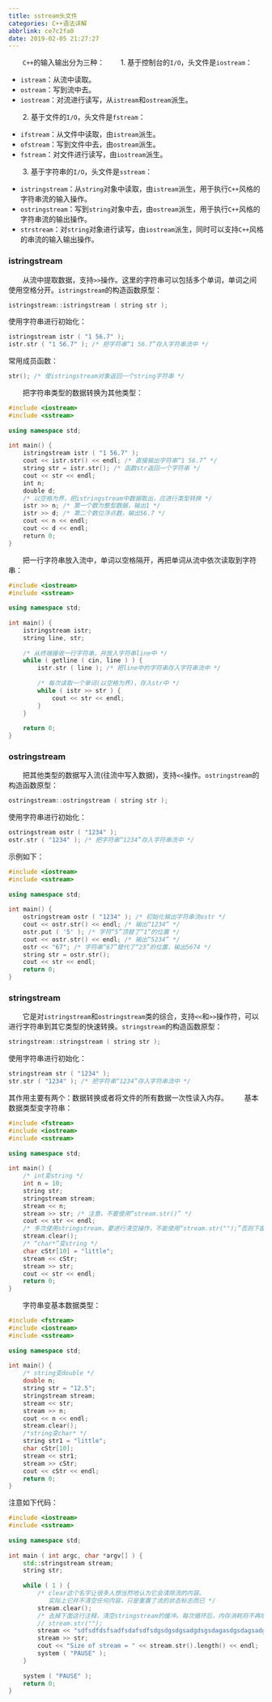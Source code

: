 ```yaml
---
title: sstream头文件
categories: C++语法详解
abbrlink: ce7c2fa0
date: 2019-02-05 21:27:27
---
```

&emsp;&emsp;`C++`的输入输出分为三种：<!--more-->
&emsp;&emsp;1. 基于控制台的`I/O`，头文件是`iostream`：

- `istream`：从流中读取。
- `ostream`：写到流中去。
- `iostream`：对流进行读写，从`istream`和`ostream`派生。

&emsp;&emsp;2. 基于文件的`I/O`，头文件是`fstream`：

- `ifstream`：从文件中读取，由`istream`派生。
- `ofstream`：写到文件中去，由`ostream`派生。
- `fstream`：对文件进行读写，由`iostream`派生。

&emsp;&emsp;3. 基于字符串的`I/O`，头文件是`sstream`：

- `istringstream`：从`string`对象中读取，由`istream`派生，用于执行`C++`风格的字符串流的输入操作。
- `ostringstream`：写到`string`对象中去，由`ostream`派生，用于执行`C++`风格的字符串流的输出操作。
- `strstream`：对`string`对象进行读写，由`iostream`派生，同时可以支持`C++`风格的串流的输入输出操作。

### istringstream

&emsp;&emsp;从流中提取数据，支持`>>`操作。这里的字符串可以包括多个单词，单词之间使用空格分开。`istringstream`的构造函数原型：

``` cpp
istringstream::istringstream ( string str );
```

使用字符串进行初始化：

``` cpp
istringstream istr ( "1 56.7" );
istr.str ( "1 56.7" ); /* 把字符串“1 56.7”存入字符串流中 */
```

常用成员函数：

``` cpp
str(); /* 使istringstream对象返回一个string字符串 */
```

&emsp;&emsp;把字符串类型的数据转换为其他类型：

``` cpp
#include <iostream>
#include <sstream>
​
using namespace std;
​
int main() {
    istringstream istr ( "1 56.7" );
    cout << istr.str() << endl; /* 直接输出字符串“1 56.7” */
    string str = istr.str(); /* 函数str返回一个字符串 */
    cout << str << endl;
    int n;
    double d;
    /* 以空格为界，把istringstream中数据取出，应进行类型转换 */
    istr >> n; /* 第一个数为整型数据，输出1 */
    istr >> d; /* 第二个数位浮点数，输出56.7 */
    cout << n << endl;
    cout << d << endl;
    return 0;
}
```

&emsp;&emsp;把一行字符串放入流中，单词以空格隔开，再把单词从流中依次读取到字符串：

``` cpp
#include <iostream>
#include <sstream>
​
using namespace std;
​
int main() {
    istringstream istr;
    string line, str;
​
    /* 从终端接收一行字符串，并放入字符串line中 */
    while ( getline ( cin, line ) ) {
        istr.str ( line ); /* 把line中的字符串存入字符串流中 */
​
        /* 每次读取一个单词(以空格为界)，存入str中 */
        while ( istr >> str ) {
            cout << str << endl;
        }
    }
​
    return 0;
}
```

### ostringstream

&emsp;&emsp;把其他类型的数据写入流(往流中写入数据)，支持`<<`操作。`ostringstream`的构造函数原型：

``` cpp
ostringstream::ostringstream ( string str );
```

使用字符串进行初始化：

``` cpp
ostringstream ostr ( "1234" );
ostr.str ( "1234" ); /* 把字符串“1234”存入字符串流中 */
```

示例如下：

``` cpp
#include <iostream>
#include <sstream>
​
using namespace std;
​
int main() {
    ostringstream ostr ( "1234" ); /* 初始化输出字符串流ostr */
    cout << ostr.str() << endl; /* 输出“1234” */
    ostr.put ( '5' ); /* 字符“5”顶替了“1”的位置 */
    cout << ostr.str() << endl; /* 输出“5234” */
    ostr << "67"; /* 字符串“67”替代了“23”的位置，输出5674 */
    string str = ostr.str();
    cout << str << endl;
    return 0;
}
```

### stringstream

&emsp;&emsp;它是对`istringstream`和`ostringstream`类的综合，支持`<<`和`>>`操作符，可以进行字符串到其它类型的快速转换。`stringstream`的构造函数原型：

``` cpp
stringstream::stringstream ( string str );
```

使用字符串进行初始化：

``` cpp
stringstream str ( "1234" );
str.str ( "1234" ); /* 把字符串“1234”存入字符串流中 */
```

其作用主要有两个：数据转换或者将文件的所有数据一次性读入内存。
&emsp;&emsp;基本数据类型变字符串：

``` cpp
#include <fstream>
#include <iostream>
#include <sstream>
​
using namespace std;
​
int main() {
    /* int变string */
    int n = 10;
    string str;
    stringstream stream;
    stream << n;
    stream >> str; /* 注意，不要使用“stream.str()” */
    cout << str << endl;
    /* 多次使用stringstream，要进行清空操作，不能使用“stream.str("");”否则下面输出10 */
    stream.clear();
    /* “char*”变string */
    char cStr[10] = "little";
    stream << cStr;
    stream >> str;
    cout << str << endl;
    return 0;
}
```

&emsp;&emsp;字符串变基本数据类型：

``` cpp
#include <fstream>
#include <iostream>
#include <sstream>
​
using namespace std;
​
int main() {
    /* string变double */
    double n;
    string str = "12.5";
    stringstream stream;
    stream << str;
    stream >> n;
    cout << n << endl;
    stream.clear();
    /*string变char* */
    string str1 = "little";
    char cStr[10];
    stream << str1;
    stream >> cStr;
    cout << cStr << endl;
    return 0;
}
```

注意如下代码：

``` cpp
#include <iostream>
#include <sstream>
​
using namespace std;
​
int main ( int argc, char *argv[] ) {
    std::stringstream stream;
    string str;
​
    while ( 1 ) {
        /* clear这个名字让很多人想当然地认为它会清除流的内容。
           实际上它并不清空任何内容，只是重置了流的状态标志而已 */
        stream.clear();
        /* 去掉下面这行注释，清空stringstream的缓冲。每次循环后，内存消耗将不再增加 */
        // stream.str("");
        stream << "sdfsdfdsfsadfsdafsdfsdgsdgsdgsadgdsgsdagasdgsdagsadgsdgsgdsagsadgs";
        stream >> str;
        cout << "Size of stream = " << stream.str().length() << endl;
        system ( "PAUSE" );
    }
​
    system ( "PAUSE" );
    return 0;
}
```